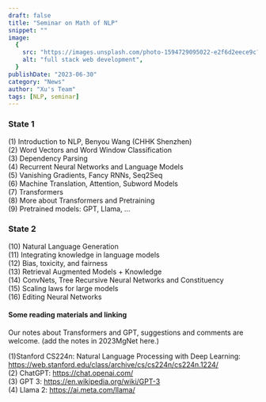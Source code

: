 ```yaml
---
draft: false
title: "Seminar on Math of NLP"
snippet: ""
image:
  {
    src: "https://images.unsplash.com/photo-1594729095022-e2f6d2eece9c?crop=entropy&cs=tinysrgb&fit=max&fm=jpg&ixid=MnwxfDB8MXxyYW5kb218MHx8Y29kZXx8fHx8fDE2Nzg4OTQ2MDc&ixlib=rb-4.0.3&q=80&w=1080",
    alt: "full stack web development",
  }
publishDate: "2023-06-30"
category: "News"
author: "Xu's Team"
tags: [NLP, seminar]
---
```


### **State 1**
(1) Introduction to NLP, Benyou Wang (CHHK Shenzhen)  
(2) Word Vectors and Word Window Classification  
(3) Dependency Parsing  
(4) Recurrent Neural Networks and Language Models  
(5) Vanishing Gradients, Fancy RNNs, Seq2Seq  
(6) Machine Translation, Attention, Subword Models  
(7) Transformers  
(8) More about Transformers and Pretraining  
(9) Pretrained models: GPT, Llama, …  


### **State 2**
(10) Natural Language Generation  
(11) Integrating knowledge in language models  
(12) Bias, toxicity, and fairness  
(13) Retrieval Augmented Models + Knowledge  
(14) ConvNets, Tree Recursive Neural Networks and Constituency  
(15) Scaling laws for large models  
(16) Editing Neural Networks  


#### **Some reading materials and linking**
Our notes about Transformers and GPT, suggestions and comments are welcome. (add the notes in 2023MgNet here.)  

(1)Stanford CS224n: Natural Language Processing with Deep Learning: https://web.stanford.edu/class/archive/cs/cs224n/cs224n.1224/  
(2) ChatGPT: https://chat.openai.com/  
(3) GPT 3: https://en.wikipedia.org/wiki/GPT-3  
(4) Llama 2: https://ai.meta.com/llama/  
